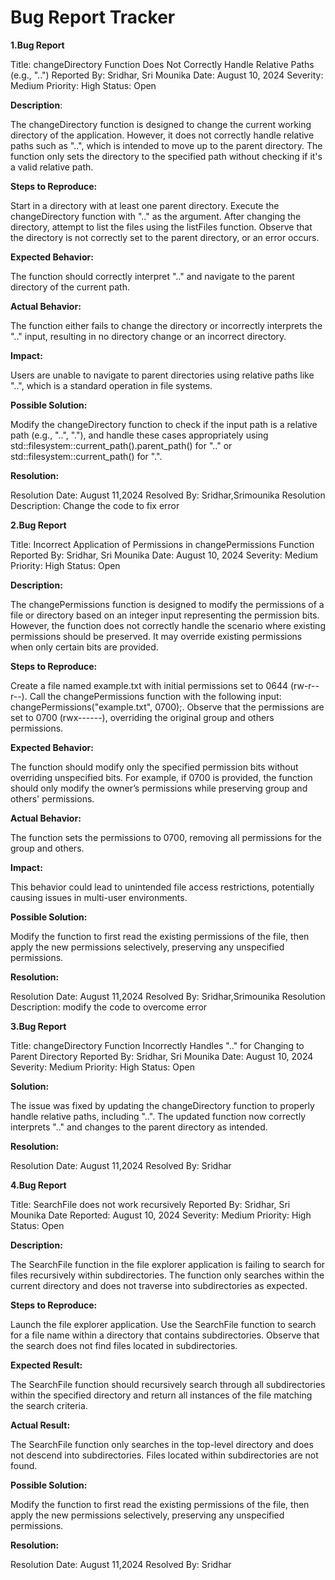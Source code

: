 # Bug Report Tracker

**1.Bug Report**

Title: changeDirectory Function Does Not Correctly Handle Relative Paths (e.g., "..")
Reported By: Sridhar, Sri Mounika
Date: August 10, 2024
Severity: Medium
Priority: High
Status: Open

**Description**:

The changeDirectory function is designed to change the current working directory of the application. However, it does not correctly handle relative paths such as "..", which is intended to move up to the parent directory. The function only sets the directory to the specified path without checking if it's a valid relative path.

**Steps to Reproduce:**

Start in a directory with at least one parent directory.
Execute the changeDirectory function with ".." as the argument.
After changing the directory, attempt to list the files using the listFiles function.
Observe that the directory is not correctly set to the parent directory, or an error occurs.

**Expected Behavior:**

The function should correctly interpret ".." and navigate to the parent directory of the current path.

**Actual Behavior:**

The function either fails to change the directory or incorrectly interprets the ".." input, resulting in no directory change or an incorrect directory.

**Impact:**

Users are unable to navigate to parent directories using relative paths like "..", which is a standard operation in file systems.

**Possible Solution:**

Modify the changeDirectory function to check if the input path is a relative path (e.g., "..", "."), and handle these cases appropriately using std::filesystem::current_path().parent_path() for ".." or std::filesystem::current_path() for ".".

**Resolution:**

Resolution Date: August 11,2024
Resolved By: Sridhar,Srimounika
Resolution Description: Change the code to fix error

**2.Bug Report**

Title: Incorrect Application of Permissions in changePermissions Function
Reported By: Sridhar, Sri Mounika
Date: August 10, 2024
Severity: Medium
Priority: High
Status: Open

**Description:**

The changePermissions function is designed to modify the permissions of a file or directory based on an integer input representing the permission bits. However, the function does not correctly handle the scenario where existing permissions should be preserved. It may override existing permissions when only certain bits are provided.

**Steps to Reproduce:**

Create a file named example.txt with initial permissions set to 0644 (rw-r--r--).
Call the changePermissions function with the following input: changePermissions("example.txt", 0700);.
Observe that the permissions are set to 0700 (rwx------), overriding the original group and others permissions.

**Expected Behavior:**

The function should modify only the specified permission bits without overriding unspecified bits.
For example, if 0700 is provided, the function should only modify the owner’s permissions while preserving group and others' permissions.

**Actual Behavior:**

The function sets the permissions to 0700, removing all permissions for the group and others.

**Impact:**

This behavior could lead to unintended file access restrictions, potentially causing issues in multi-user environments.

**Possible Solution:**

Modify the function to first read the existing permissions of the file, then apply the new permissions selectively, preserving any unspecified permissions.

**Resolution:**

Resolution Date: August 11,2024
Resolved By: Sridhar,Srimounika
Resolution Description: modify the code to overcome error

**3.Bug Report**

Title: changeDirectory Function Incorrectly Handles ".." for Changing to Parent Directory
Reported By: Sridhar, Sri Mounika
Date: August 10, 2024
Severity: Medium
Priority: High
Status: Open

**Solution:**

The issue was fixed by updating the changeDirectory function to properly handle relative paths, including "..". The updated function now correctly interprets ".." and changes to the parent directory as intended.

**Resolution:**

Resolution Date: August 11,2024
Resolved By: Sridhar


**4.Bug Report**

Title: SearchFile does not work recursively
Reported By: Sridhar, Sri Mounika
Date Reported: August 10, 2024
Severity: Medium
Priority: High
Status: Open

**Description:**

The SearchFile function in the file explorer application is failing to search for files recursively within subdirectories. The function only searches within the current directory and does not traverse into subdirectories as expected.

**Steps to Reproduce:**

Launch the file explorer application.
Use the SearchFile function to search for a file name within a directory that contains subdirectories.
Observe that the search does not find files located in subdirectories.

**Expected Result:**

The SearchFile function should recursively search through all subdirectories within the specified directory and return all instances of the file matching the search criteria.

**Actual Result:**

The SearchFile function only searches in the top-level directory and does not descend into subdirectories. Files located within subdirectories are not found.

**Possible Solution:**

Modify the function to first read the existing permissions of the file, then apply the new permissions selectively, preserving any unspecified permissions.

**Resolution:**

Resolution Date: August 11,2024
Resolved By: Sridhar


